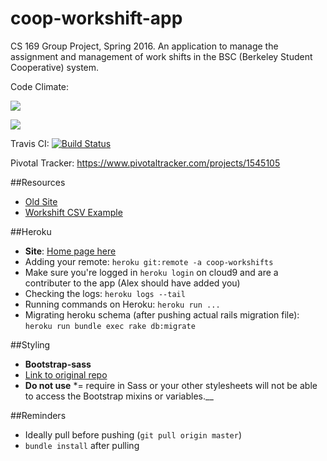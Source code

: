 # coop-workshift-app
CS 169 Group Project, Spring 2016. An application to manage the assignment and management of work shifts in the BSC (Berkeley Student Cooperative) system.

Code Climate:

<a href="https://codeclimate.com/repos/56d2353c473c7133c9009434/feed"><img src="https://codeclimate.com/repos/56d2353c473c7133c9009434/badges/a376a4dc733d19da5a54/gpa.svg" /></a>

<a href="https://codeclimate.com/repos/56d2353c473c7133c9009434/coverage"><img src="https://codeclimate.com/repos/56d2353c473c7133c9009434/badges/a376a4dc733d19da5a54/coverage.svg" /></a>

Travis CI:
[![Build Status](https://travis-ci.org/momochanfitz/coop-workshift-app.svg?branch=master)](https://travis-ci.org/momochanfitz/coop-workshift-app)

Pivotal Tracker:
https://www.pivotaltracker.com/projects/1545105

##Resources
* [Old Site](https://workshift.bsc.coop/clo/online_signoff.php)
* [Workshift CSV Example](https://docs.google.com/spreadsheets/d/1zQl654nTXGvvZmO-40sK2LHi5gkv7dh4WgdVn6jrNa4/edit#gid=0)

##Heroku
* __Site__: [Home page here](https://coop-workshifts.herokuapp.com/login)
* Adding your remote: `heroku git:remote -a coop-workshifts`
 * Make sure you're logged in `heroku login` on cloud9 and are a contributer to the app (Alex should have added you)
* Checking the logs: `heroku logs --tail`
* Running commands on Heroku: `heroku run ...`
 * Migrating heroku schema (after pushing actual rails migration file): `heroku run bundle exec rake db:migrate`

##Styling
* __Bootstrap-sass__
 * [Link to original repo](https://github.com/twbs/bootstrap-sass)
 * __Do not use__ *= require in Sass or your other stylesheets will not be able to access the Bootstrap mixins or variables.__

##Reminders
* Ideally pull before pushing (`git pull origin master`)
* `bundle install` after pulling
 
